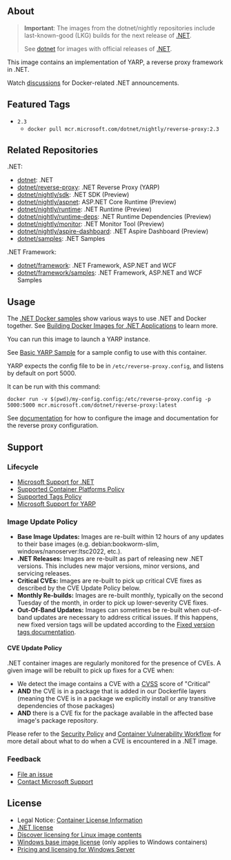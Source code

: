 ## About

> **Important**: The images from the dotnet/nightly repositories include last-known-good (LKG) builds for the next release of [.NET](https://github.com/dotnet/core).
>
> See [dotnet](https://mcr.microsoft.com/product/dotnet/reverse-proxy/about) for images with official releases of [.NET](https://github.com/dotnet/core).

This image contains an implementation of YARP, a reverse proxy framework in .NET.

Watch [discussions](https://github.com/dotnet/dotnet-docker/discussions/categories/announcements) for Docker-related .NET announcements.

## Featured Tags

* `2.3`
  * `docker pull mcr.microsoft.com/dotnet/nightly/reverse-proxy:2.3`

## Related Repositories

.NET:

* [dotnet](https://mcr.microsoft.com/catalog?search=dotnet): .NET
* [dotnet/reverse-proxy](https://mcr.microsoft.com/product/dotnet/reverse-proxy/about): .NET Reverse Proxy (YARP)
* [dotnet/nightly/sdk](https://mcr.microsoft.com/product/dotnet/nightly/sdk/about): .NET SDK (Preview)
* [dotnet/nightly/aspnet](https://mcr.microsoft.com/product/dotnet/nightly/aspnet/about): ASP.NET Core Runtime (Preview)
* [dotnet/nightly/runtime](https://mcr.microsoft.com/product/dotnet/nightly/runtime/about): .NET Runtime (Preview)
* [dotnet/nightly/runtime-deps](https://mcr.microsoft.com/product/dotnet/nightly/runtime-deps/about): .NET Runtime Dependencies (Preview)
* [dotnet/nightly/monitor](https://mcr.microsoft.com/product/dotnet/nightly/monitor/about): .NET Monitor Tool (Preview)
* [dotnet/nightly/aspire-dashboard](https://mcr.microsoft.com/product/dotnet/nightly/aspire-dashboard/about): .NET Aspire Dashboard (Preview)
* [dotnet/samples](https://mcr.microsoft.com/product/dotnet/samples/about): .NET Samples

.NET Framework:

* [dotnet/framework](https://mcr.microsoft.com/catalog?search=dotnet/framework): .NET Framework, ASP.NET and WCF
* [dotnet/framework/samples](https://mcr.microsoft.com/product/dotnet/framework/samples/about): .NET Framework, ASP.NET and WCF Samples

## Usage

The [.NET Docker samples](https://github.com/dotnet/dotnet-docker/blob/main/samples/README.md) show various ways to use .NET and Docker together. See [Building Docker Images for .NET Applications](https://docs.microsoft.com/dotnet/core/docker/building-net-docker-images) to learn more.

You can run this image to launch a YARP instance.

See [Basic YARP Sample](https://github.com/microsoft/reverse-proxy/tree/main/samples/BasicYarpSample) for a sample config to use with this container.

YARP expects the config file to be in `/etc/reverse-proxy.config`, and listens by default on port 5000.

It can be run with this command:

```console
docker run -v $(pwd)/my-config.config:/etc/reverse-proxy.config -p 5000:5000 mcr.microsoft.com/dotnet/reverse-proxy:latest
```

See [documentation](https://microsoft.github.io/reverse-proxy/articles/index.html) for how to configure the image and documentation for the reverse proxy configuration.

## Support

### Lifecycle

* [Microsoft Support for .NET](https://github.com/dotnet/core/blob/main/support.md)
* [Supported Container Platforms Policy](https://github.com/dotnet/dotnet-docker/blob/main/documentation/supported-platforms.md)
* [Supported Tags Policy](https://github.com/dotnet/dotnet-docker/blob/main/documentation/supported-tags.md)
* [Microsoft Support for YARP](https://github.com/microsoft/reverse-proxy/blob/main/docs/roadmap.md)

### Image Update Policy

* **Base Image Updates:** Images are re-built within 12 hours of any updates to their base images (e.g. debian:bookworm-slim, windows/nanoserver:ltsc2022, etc.).
* **.NET Releases:** Images are re-built as part of releasing new .NET versions. This includes new major versions, minor versions, and servicing releases.
* **Critical CVEs:** Images are re-built to pick up critical CVE fixes as described by the CVE Update Policy below.
* **Monthly Re-builds:** Images are re-built monthly, typically on the second Tuesday of the month, in order to pick up lower-severity CVE fixes.
* **Out-Of-Band Updates:** Images can sometimes be re-built when out-of-band updates are necessary to address critical issues. If this happens, new fixed version tags will be updated according to the [Fixed version tags documentation](https://github.com/dotnet/dotnet-docker/blob/main/documentation/supported-tags.md#fixed-version-tags).

#### CVE Update Policy

.NET container images are regularly monitored for the presence of CVEs. A given image will be rebuilt to pick up fixes for a CVE when:

* We detect the image contains a CVE with a [CVSS](https://nvd.nist.gov/vuln-metrics/cvss) score of "Critical"
* **AND** the CVE is in a package that is added in our Dockerfile layers (meaning the CVE is in a package we explicitly install or any transitive dependencies of those packages)
* **AND** there is a CVE fix for the package available in the affected base image's package repository.

Please refer to the [Security Policy](https://github.com/dotnet/dotnet-docker/blob/main/SECURITY.md) and [Container Vulnerability Workflow](https://github.com/dotnet/dotnet-docker/blob/main/documentation/vulnerability-reporting.md) for more detail about what to do when a CVE is encountered in a .NET image.

### Feedback

* [File an issue](https://github.com/dotnet/dotnet-docker/issues/new/choose)
* [Contact Microsoft Support](https://support.microsoft.com/contactus/)

## License

* Legal Notice: [Container License Information](https://aka.ms/mcr/osslegalnotice)
* [.NET license](https://github.com/dotnet/dotnet-docker/blob/main/LICENSE)
* [Discover licensing for Linux image contents](https://github.com/dotnet/dotnet-docker/blob/main/documentation/image-artifact-details.md)
* [Windows base image license](https://docs.microsoft.com/virtualization/windowscontainers/images-eula) (only applies to Windows containers)
* [Pricing and licensing for Windows Server](https://www.microsoft.com/cloud-platform/windows-server-pricing)
